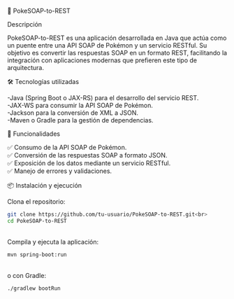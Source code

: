 📌 PokeSOAP-to-REST

Descripción

PokeSOAP-to-REST es una aplicación desarrollada en Java que actúa como un puente entre una API SOAP de Pokémon y un servicio RESTful. 
Su objetivo es convertir las respuestas SOAP en un formato REST, facilitando la integración con aplicaciones modernas que prefieren 
este tipo de arquitectura.

🛠️ Tecnologías utilizadas

-Java (Spring Boot o JAX-RS) para el desarrollo del servicio REST.<br>
-JAX-WS para consumir la API SOAP de Pokémon.<br>
-Jackson para la conversión de XML a JSON.<br>
-Maven o Gradle para la gestión de dependencias.<br>

🚀 Funcionalidades<br>

✅ Consumo de la API SOAP de Pokémon.<br>
✅ Conversión de las respuestas SOAP a formato JSON.<br>
✅ Exposición de los datos mediante un servicio RESTful.<br>
✅ Manejo de errores y validaciones.<br>

📦 Instalación y ejecución<br>

Clona el repositorio:

```sh
git clone https://github.com/tu-usuario/PokeSOAP-to-REST.git<br>
cd PokeSOAP-to-REST
```
<br>
Compila y ejecuta la aplicación:

```sh
mvn spring-boot:run
```
<br>
o con Gradle:

```sh
./gradlew bootRun
```
